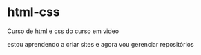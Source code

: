 # html-css
 Curso de html e css do curso em video

 estou aprendendo a criar sites e agora vou gerenciar repositórios
